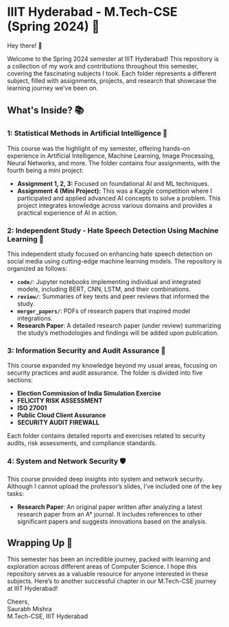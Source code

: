 # IIIT Hyderabad - M.Tech-CSE (Spring 2024) 🌸

Hey there! 👋

Welcome to the Spring 2024 semester at IIIT Hyderabad! This repository is a collection of my work and contributions throughout this semester, covering the fascinating subjects I took. Each folder represents a different subject, filled with assignments, projects, and research that showcase the learning journey we've been on.

## What's Inside? 📚

### 1: Statistical Methods in Artificial Intelligence 🤖
This course was the highlight of my semester, offering hands-on experience in Artificial Intelligence, Machine Learning, Image Processing, Neural Networks, and more. The folder contains four assignments, with the fourth being a mini project:
- **Assignment 1, 2, 3:** Focused on foundational AI and ML techniques.
- **Assignment 4 (Mini Project):** This was a Kaggle competition where I participated and applied advanced AI concepts to solve a problem. This project integrates knowledge across various domains and provides a practical experience of AI in action.

### 2: Independent Study - Hate Speech Detection Using Machine Learning 🧠
This independent study focused on enhancing hate speech detection on social media using cutting-edge machine learning models. The repository is organized as follows:
- **`code/`**: Jupyter notebooks implementing individual and integrated models, including BERT, CNN, LSTM, and their combinations.
- **`review/`**: Summaries of key texts and peer reviews that informed the study.
- **`merger_papers/`**: PDFs of research papers that inspired model integrations.
- **Research Paper**: A detailed research paper (under review) summarizing the study’s methodologies and findings will be added upon publication.

### 3: Information Security and Audit Assurance 🔐
This course expanded my knowledge beyond my usual areas, focusing on security practices and audit assurance. The folder is divided into five sections:
- **Election Commission of India Simulation Exercise**
- **FELICITY RISK ASSESSMENT**
- **ISO 27001**
- **Public Cloud Client Assurance**
- **SECURITY AUDIT FIREWALL**

Each folder contains detailed reports and exercises related to security audits, risk assessments, and compliance standards.

### 4: System and Network Security 🛡️
This course provided deep insights into system and network security. Although I cannot upload the professor’s slides, I’ve included one of the key tasks:
- **Research Paper**: An original paper written after analyzing a latest research paper from an A* journal. It includes references to other significant papers and suggests innovations based on the analysis.

## Wrapping Up 🎉

This semester has been an incredible journey, packed with learning and exploration across different areas of Computer Science. I hope this repository serves as a valuable resource for anyone interested in these subjects. Here’s to another successful chapter in our M.Tech-CSE journey at IIIT Hyderabad!

Cheers,  
Saurabh Mishra  
M.Tech-CSE, IIIT Hyderabad

